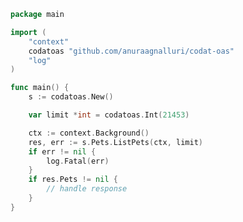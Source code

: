 <!-- Start SDK Example Usage [usage] -->
```go
package main

import (
	"context"
	codatoas "github.com/anuraagnalluri/codat-oas"
	"log"
)

func main() {
	s := codatoas.New()

	var limit *int = codatoas.Int(21453)

	ctx := context.Background()
	res, err := s.Pets.ListPets(ctx, limit)
	if err != nil {
		log.Fatal(err)
	}
	if res.Pets != nil {
		// handle response
	}
}

```
<!-- End SDK Example Usage [usage] -->